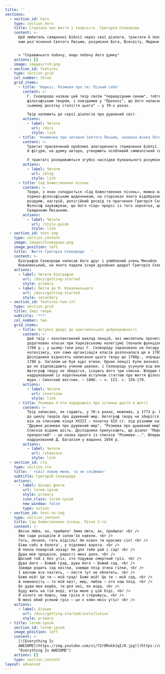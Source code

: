```yaml
---
title: ''
sections:
  - section_id: hero
    type: section_hero
    title: Сторінка про життя і творчість  Григорія Сковороди
    content: >-
      Цей любитель священної Біблії через свої діалоги, трактати й поезію подає
      нам роз'яснення Святого Письма, розуміння Бога, Всесвіту, Людини.


      > "Справжнього побачу, якщо побачу його думку"
    actions: []
    image: images/rv9.png
  - section_id: features
    type: section_grid
    col_number: three
    grid_items:
      - title: 'Наркіс. Розмова про те: Пізнай себе'
        content: >-
          Г. Сковорода назвав цей твір своїм "першорідним сином", тобто першим
          філософським твором, і повідомив у "Пролозі", що його написано "на
          сьомому десятку століття цього" — у 70-х роках.

          Твір належить до серії діалогів про душевний світ.
        actions:
          - label: Читати
            url: /docs
            style: link
      - title: 'Книжечка про читання Святого Письма, названа жінка Лотова'
        content: >-
          Трактат присвячений проблемі алегоричного тлумачення Біблії. Її образи
          й фігури, на думку автора, утворюють особливий символічний світ.

          У трактаті розкриваються згубні наслідки буквального розуміння Біблії.
        actions:
          - label: Читати
            url: /blog
            style: link
      - title: Сад божественних пісень
        content: >-
          Твори, з яких складається «Сад божественних пісень», можна назвати
          лірико-філософським щоденником, на сторінках якого відобразилися
          роздуми, настрій, релігійний досвід та прагнення Григорія Сковороди.
          Філософ зауважував, що його «Сад» проріс із того зернятка, що посіяно
          Священним Писанням.
        actions:
          - label: Читати
            url: /style-guide
            style: link
  - section_id: text-img
    type: section_content
    image: images/Сковорода.png
    image_position: left
    title: 'Життя Григорія Сковороди   '
    content: >-
      Біографію Сковороди написав його друг і улюблений учень Михайло
      Ковалинський, на якого падали іскри духовних щедрот Григорія Сковороди. 
    actions:
      - label: Читати біографію
        url: /docs/getting-started
        style: primary
      - label: Листи до М. Ковалинського
        url: /docs/getting-started
        style: secondary
  - section_id: features-two-col
    type: section_grid
    title: Інші твори
    subtitle: '***'
    col_number: two
    grid_items:
      - title: Вступні двері до християнської добронравності
        content: >-
          Цей твір — конспективний виклад лекцій, які мислитель прочитав у
          додаткових класах при Харківському колегіумі (почали функціонувати з
          1768 р.; у цьому-таки році Г. Сковороду зараховано на посаду викладача
          катехізису, хоч сама організація класів розпочалася ще в 1765 р.).
          Дослідники відносять написання цього твору до 1768р., опрацьовано його
          1780 р. Загалом це був курс етики. Однак лекції були визнані за такі,
          що не відповідають ученню церкви, і Сковороду усунули від викладання.
          Автограф твору не зберігся, існують його три списки. Вперше був
          надрукований із коротенькою вступною статтею про життя філософа в
          журн.: Сионский вестник. — 1806. — ч. III. с. 156-179.
        actions:
          - label: Читати
            url: /overview
            style: link
      - title: Розмова п'яти подорожніх про істинне щастя в житті
        content: >-
          Твір написано, як гадають, у 70-х роках, можливо, у 1773 р. Належить
          до циклу творів про душевний мир. Автограф твору не зберігся, відомий
          він за списками кінця XVIII — початку XIX ст. під різними назвами:
          "Дружня розмова про душевний мир", "Розмова про душевний мир" і т. п.
          Списків відомо шість. Дослідники припускають, що діалог "Марко
          препростий" — це назва одного із списків "Розмови...". Вперше був
          надрукований Д. Багалієм у виданні 1894 р.
        actions:
          - label: Читати
            url: /showcase
            style: link
  - section_id: cta
    type: section_cta
    title: ' «Світ ловив мене, та не спіймав»'
    subtitle: Григорій Сковорода
    actions:
      - label: Цікаві факти
        url: lorem-ipsum
        style: primary
        icon_class: lorem-ipsum
        new_window: false
        type: action
  - section_id: text-no-img
    type: section_content
    title: Сад божественних пісень. Пісня 3-тя
    content: |-
      Весна люба, ах, прийшла! Зима люта, ах, пройшла! <br />
      Уже сади розцвіли й солов'їв навели. <br />
      Геть, печале, геть відсіль! Не нівеч ти красних сіл! <br />
      Біжи собі в болота', у підземні ворота. <br />
      В пекло повертай назад! Не для тебе рай і сад! <br />
      Душа моя процвіла, радості мені дала. <br />
      Щасний той і без утіх, хто подужав смертний гріх. <br />
      Душа його — Божий град, душа його — Божий сад. <br />
      Завжди родить сад квітки, завжди плід згина гілки, <br />
      І весною все пахтить, — листя тут не облетить. <br />
      Боже мій! Це ти — мій град! Боже мій! Це ти — мій сад, <br />
      А невинність — то мій квіт, мир, любов — ото наш плід. <br />
      Бо душа моя верба, ти для неї, як вода, <br />
      Буду жить на тій воді, втіш мене у цій біді. <br />
      Я нічого не боюсь, лиш гріха я стережусь, <br />
      В мені вбий усякий гріх — це є ключ моїх утіх! <br />
    actions:
      - label: Більше
        url: /docs/getting-started/installation
        style: primary
  - title: lorem-ipsum
    section_id: lorem-ipsum
    image_position: left
    content: >-
      [![Everything Is
      AWESOME](https://img.youtube.com/vi/72r0Rokk1qI/0.jpg)](https://www.youtube.com/watch?v=72r0Rokk1qI
      "Everything Is AWESOME")
    actions: []
    type: section_content
layout: advanced
---
```

